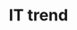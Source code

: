 ---
layout: list
title: IT trend
slug: IT trend
permalink: /blog/IT_trend
sitemap: false
description: >
    최신 IT 동향 및 IT 용어 정리 📰


# accent_color: rgb(38,139,210)
# accent_image:
#   background: rgb(32,32,32)
#   overlay:    false
---